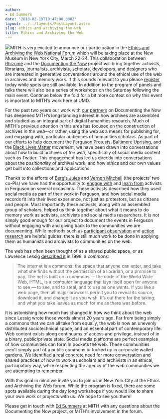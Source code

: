 ```yaml
---
author:
- Ed Summers
date: '2018-02-19T19:47:00.000Z'
layout: ../../layouts/PostLayout.astro
slug: ethics-and-archiving-the-web
title: Ethics and Archiving the Web
---
```


![](/assets/images/2018-02-DV-8LE6W4AARpJk-200x300.jpg)MITH is very excited to announce our participation in the [Ethics and Archiving the Web National Forum](https://eaw.rhizome.org) which will be taking place at the New Museum in New York City, March 22-24. This collaboration between [Rhizome](https://rhizome.org/) and the [Documenting the Now](http://www.docnow.io/) project will bring together activists, librarians, journalists, archivists, scholars, developers, and designers who are interested in generative conversations around the ethical use of the web in archives and memory work. If this sounds relevant to you please [register](https://buy.acmeticketing.com/orders/177/tickets?eventId=5a7d2b1c79e71d74ef421dca&date=2018-03-22T00:00:00-0400&cart) today while spots are still available. In addition to the program of panels and talks there will also be a series of workshops on the Saturday following the main event. Continue below the fold for a bit more context on why this event is important to MITH’s work here at UMD.

For the past two years our work with [our](https://library.ucr.edu/) [partners](https://library.wustl.edu/) on Documenting the Now has deepened MITH’s longstanding interest in how archives are assembled and studied as an integral part of digital humanities research. Much of MITH's previous attention in this area has focused on the construction of archives _in the web_--or rather, using the web as a means for publishing for, and engaging with, particular audiences of humanities scholars. As part of our efforts to help document the [Ferguson Protests](https://en.wikipedia.org/wiki/Ferguson_unrest), [Baltimore Uprising](https://en.wikipedia.org/wiki/2015_Baltimore_protests), and the [Black Lives Matter](https://en.wikipedia.org/wiki/Black_Lives_Matter) movement, we have been drawn into conversations about how to build archives _of the web_, specifically of social media content such as Twitter. This engagement has led us directly into conversations about the _positionality_ of archival work, and how ethics and our own values get built into collections and applications.

Thanks to the efforts of [Bergis Jules](https://twitter.com/BergisJules) and [Vernon Mitchell](https://twitter.com/vcmitchelljr) (the projects’ two co-PIs) we have had the opportunity to [engage with](http://www.docnow.io/meetings/stl-2016/) and [learn from](http://www.docnow.io/meetings/stl-2017/) activists in Ferguson on several occasions. These activists described how they used social media as part of their work in Ferguson, and how social media records fit into their lived experience, not just as protestors, but as citizens and people. Most importantly these activists, along with an assembled group of scholars, helped us think together about what it means to do memory work as activists, archivists and social media researchers. It is not simply good enough for our project to document the events in Ferguson without engaging with and giving back to the communities we are documenting. While methods such as [participant observation](https://en.wikipedia.org/wiki/Participant_observation) and [action research](https://en.wikipedia.org/wiki/Action_research) are helpful guides, there is still much work to be done in applying them as humanists and archivists to communities on the web.

The web has often been thought of as a shared public space, or as Lawrence Lessig [described it](https://cyber.harvard.edu/works/lessig/Fordham.pdf) in 1999, a _commons_:

> The internet is a commons: the space that anyone can enter, and take what she finds without the permission of a librarian, or a promise to pay. The net is built on a commons — the code of the World Wide Web, HTML, is a computer language that lays itself open for anyone to see — to see, and to steal, and to use as one wants. If you like a web page, then all major browsers permit you to reveal its source, download it, and change it as you wish. It’s out there for the taking; and what you take leaves as much for me as there was before.

It is astonishing how much has changed in how we think about the web since Lessig wrote those words almost 20 years ago. Far from being simply a commons that we can all take from equally, the web is now an unevenly distributed sociotechnical space, and an essential part of contemporary life. Web content exists along continuums of access and privilege, instead of in a binary, public/private state. Social media platforms are perfect examples of how communities can form in pockets the web. These communities aren’t simply part of a public commons or locked up in corporate walled gardens. We identified a real concrete need for more conversation and shared practices of how to work as scholars and archivists in an ethical, participatory way, while respecting the agency of the web communities we are attempting to remember.

With this goal in mind we invite you to join us in New York City at the Ethics and Archiving the Web forum. While the program is fixed, there are some spots available during the day long workshops if you would like to share your own work or projects with us. We hope to see you there!

Please get in touch with [Ed Summers](mailto:edsu@umd.edu) at MITH with any questions about the Documenting the Now project, or MITH's involvement in the forum.